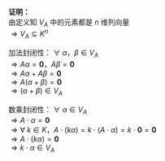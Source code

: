 **证明：**  
由定义知 $V_A$ 中的元素都是 $n$ 维列向量  
 $\Rightarrow V_A\subseteq K^n$  
  
加法封闭性： $\forall\ \alpha，\beta\in V_A$  
 $\Rightarrow  
A\alpha=\mathbf0，A\dot\beta=\mathbf0$  
 $\Rightarrow A\alpha+A\beta=\mathbf0$  
 $\Rightarrow A(\alpha+\beta)=\mathbf0$  
 $\Rightarrow(\alpha+\beta)\in V_A$  
  
数乘封闭性： $\forall\ \alpha\in V_A$  
 $\Rightarrow A\cdot\alpha=\mathbf0$  
 $\Rightarrow \forall\ k\in K，  
A\cdot(k\alpha)=k\cdot(A\cdot\alpha)  
=k\cdot\mathbf0=\mathbf0$  
 $\Rightarrow A\cdot(k\alpha)=\mathbf0$  
 $\Rightarrow k\cdot\alpha\in V_A$  
  
